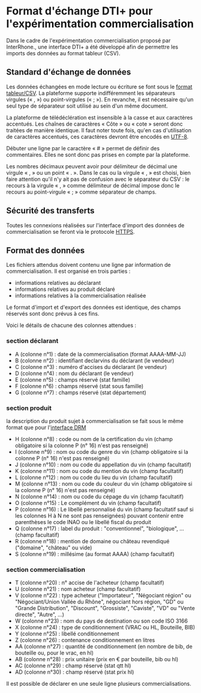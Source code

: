# Format d'échange DTI+ pour l'expérimentation commercialisation

Dans le cadre de l'expérimentation commercialisation proposé par InterRhone., une interface DTI+ a été développé afin de permettre les imports des données au format tableur (CSV).

## Standard d'échange de données

Les données échangées en mode lecture ou écriture se font sous le [format tableur/CSV](https://fr.wikipedia.org/wiki/Comma-separated_values). La plateforme supporte indifféremment les séparateurs virgules (« , ») ou point-virgules (« ; »). En revanche, il est nécessaire qu'un seul type de séparateur soit utilisé  au sein d'un même document.

La plateforme de télédéclération est insensible à la casse et aux caractères accentués. Les chaînes de caractères « Côte » ou « cote » seront donc traitées de manière identique.
Il faut noter toute fois, qu'en cas d'utilisation de caractères accentués, ces caractères devront être encodés en [UTF-8](https://fr.wikipedia.org/wiki/UTF-8).

Débuter une ligne par le caractère « #  » permet de définir des commentaires. Elles ne sont donc pas prises en compte par la plateforme.

Les nombres décimaux peuvent avoir pour délimiteur de décimal une virgule « , » ou un point « . ». Dans le cas ou la virgule « , » est choisi, bien faire attention qu'il n'y ait pas de confusion avec le séparateur du CSV : le recours à la virgule « , » comme délimiteur de décimal impose donc le recours au point-virgule « ; » comme séparateur de champs.

## Sécurité des transferts

Toutes les connexions réalisées sur l'interface d'import des données de commercialisation se feront via le protocole [HTTPS](https://tools.ietf.org/html/rfc2818).

## Format des données

Les fichiers attendus doivent contenu une ligne par information de commercialisation. Il est organisé en trois parties :

 - informations relatives au déclarant
 - informations relatives au produit déclaré
 - informations relatives à la commercialisation réalisée

Le format d'import et d'export des données est identique, des champs réservés sont donc prévus à ces fins.

Voici le détails de chacune des colonnes attendues :

### section déclarant

 - A (colonne n°1) : date de la commercialisation (format AAAA-MM-JJ)
 - B (colonne n°2) : identifiant declarvins du déclarant (le vendeur)
 - C (colonne n°3) : numéro d'accises du déclarant (le vendeur)
 - D (colonne n°4) : nom du déclarant (le vendeur)
 - E (colonne n°5) : champs réservé (stat famille)
 - F (colonne n°6) : champs réservé (stat sous famille)
 - G (colonne n°7) : champs réservé (stat département)

### section produit

la description du produit sujet à commercialisation se fait sous le même format que pour l'[interface DRM](https://github.com/24eme/mutualisation-douane/tree/master/logiciels-tiers#description-des-lignes-cave)

 - H (colonne n°8) : code ou nom de la certification du vin (champ obligatoire si la colonne P (n° 16) n'est pas renseigné)  
 - I (colonne n°9) : nom ou code du genre du vin (champ obligatoire si la colonne P (n° 16) n'est pas renseigné)  
 - J (colonne n°10) : nom ou code du appellation du vin (champ facultatif)
 - K (colonne n°11) : nom ou code du mention du vin (champ facultatif)  
 - L (colonne n°12) : nom ou code du lieu du vin (champ facultatif)
 - M (colonne n°13) : nom ou code du couleur du vin (champ obligatoire si la colonne P (n° 16) n'est pas renseigné)
 - N (colonne n°14) : nom ou code du cépage du vin (champ facultatif)
 - O (colonne n°15) : Le complément du vin (champ facultatif)
 - P (colonne n°16) : Le libellé personnalisé du vin (champ facultatif sauf si les colonnes H à N ne sont pas renseignées) pouvant contenir entre parenthèses le code INAO ou le libellé fiscal du produit
 - Q (colonne n°17) : label du produit : "conventionnel", "biologique", ... (champ facultatif)
 - R (colonne n°18) : mention de domaine ou château revendiqué ("domaine", "château" ou vide)
 - S (colonne n°19) : millésime (au format AAAA) (champ facultatif)

### section commercialisation

 - T (colonne n°20) : n° accise de l'acheteur (champ facultatif)
 - U (colonne n°21) : nom acheteur (champ facultatif)
 - V (colonne n°22) : type acheteur ("Importateur", "Négociant région" ou "Négociant/Union Vallée du Rhône", négociant hors région, "GD" ou "Grande Distribution", "Discount", "Grossiste", "Caviste", "VD" ou "Vente directe", "Autre", ...)
 - W (colonne n°23) : nom du pays de destination ou son code ISO 3166
 - X (colonne n°24) : type de conditionnement (VRAC ou HL, Bouteille, BIB)
 - Y (colonne n°25) : libellé conditionnement
 - Z (colonne n°26) : contenance conditionnement en litres
 - AA (colonne n°27) : quantité de conditionnement (en nombre de bib, de bouteille ou, pour le vrac, en hl)
 - AB (colonne n°28) : prix unitaire (prix en € par bouteille, bib ou hl)
 - AC (colonne n°29) : champ réservé (stat qtt hl)
 - AD (colonne n°30) : champ réservé (stat prix hl)

Il est possible de déclarer en une seule ligne plusieurs commercialisations.
